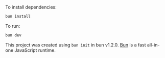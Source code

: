 #

To install dependencies:

```bash
bun install
```

To run:

```bash
bun dev
```

This project was created using `bun init` in bun v1.2.0. [Bun](https://bun.sh) is a fast all-in-one JavaScript runtime.
